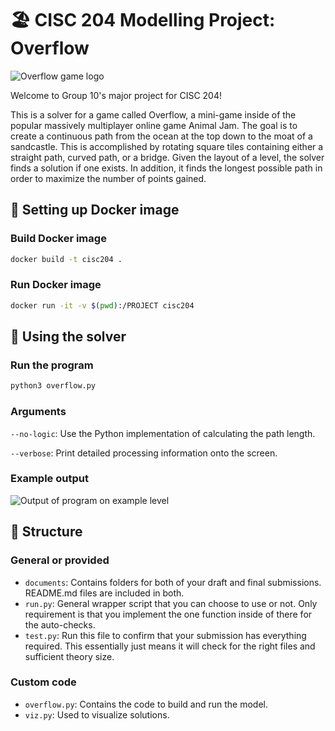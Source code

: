 # 🏖️ CISC 204 Modelling Project: Overflow

![Overflow game logo](https://static.wikia.nocookie.net/ajplaywild/images/c/cf/Minigame_splash_overflow.png/revision/latest?cb=20210522132908)

Welcome to Group 10's major project for CISC 204!

This is a solver for a game called Overflow, a mini-game inside of the popular massively multiplayer online game Animal Jam. The goal is to create a continuous path from the ocean at the top down to the moat of a sandcastle. This is accomplished by rotating square tiles containing either a straight path, curved path, or a bridge. Given the layout of a level, the solver finds a solution if one exists. In addition, it finds the longest possible path in order to maximize the number of points gained.


## 🐳 Setting up Docker image

### Build Docker image

```bash
docker build -t cisc204 .
```

### Run Docker image

```bash
docker run -it -v $(pwd):/PROJECT cisc204
```


## 🌊 Using the solver

### Run the program
```bash
python3 overflow.py
```

### Arguments
`--no-logic`: Use the Python implementation of calculating the path length.

`--verbose`: Print detailed processing information onto the screen.

### Example output
![Output of program on example level](https://i.imgur.com/btR9ons.png)


## 🏰 Structure

### General or provided

* `documents`: Contains folders for both of your draft and final submissions. README.md files are included in both.
* `run.py`: General wrapper script that you can choose to use or not. Only requirement is that you implement the one function inside of there for the auto-checks.
* `test.py`: Run this file to confirm that your submission has everything required. This essentially just means it will check for the right files and sufficient theory size.

### Custom code

* `overflow.py`: Contains the code to build and run the model.
* `viz.py`: Used to visualize solutions.
